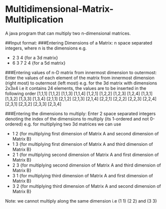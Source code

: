 # Multidimensional-Matrix-Multiplication
A java program that can multiply two n-dimensional matrices.

##Input format:
###Entering Dimensions of a Matrix: 
n space separated integers, where n is the dimensions
e.g. 
* 2 3 4 {for a 3d matrix}
* 6 3 7 2 4 {for a 5d matrix}

###Entering values of n-D matrix from innermost dimension to outermost: 
Enter the values of each element of the matrix from innermost dimension (right most) to outermost (left most)
e.g.
for the 3d matrix with dimensions 2x3x4 i.e it contains 24 elements,
the values are to be inserted in the following order 
[1,1,1] [1,1,2] [1,1,3] [1,1,4]
[1,2,1] [1,2,2] [1,2,3] [1,2,4]
[1,3,1] [1,3,2] [1,3,3] [1,3,4]
[2,1,1] [2,1,2] [2,1,3] [2,1,4]
[2,2,1] [2,2,2] [2,2,3] [2,2,4]
[2,3,1] [2,3,2] [2,3,3] [2,3,4]

###Entering the dimensions to multiply:
Enter 2 space separated integers denoting the index of the dimensions to multiply (its 1-ordered and not 0-ordered)
e.g.
for multiplying two 3d matrices we can use
* 1 2 {for multiplying first dimension of Matrix A and second dimension of Matrix B}
* 1 3 {for multiplying first dimension of Matrix A and third dimension of Matrix B}
* 2 1 {for multiplying second dimension of Matrix A and first dimension of Matrix B}
* 2 3 {for multiplying second dimension of Matrix A and third dimension of Matrix B}
* 3 1 {for multiplying third dimension of Matrix A and first dimension of Matrix B}
* 3 2 {for multiplying third dimension of Matrix A and second dimension of Matrix B}

Note: we cannot multiply along the same dimension i.e (1 1) (2 2) and (3 3)



